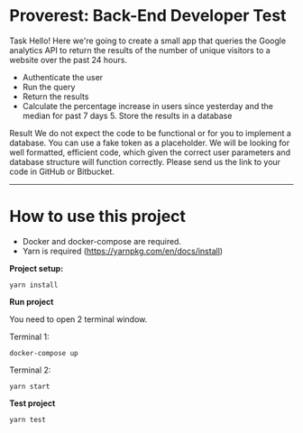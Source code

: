 # Proverest: Back-End Developer Test

Task
Hello! Here we're going to create a small app that queries the Google analytics API to return the results of the number of unique visitors to a website over the past 24 hours.

* Authenticate the user
* Run the query
* Return the results
* Calculate the percentage increase in users since yesterday and the median for past 7 days 5. Store the results in a database

Result
We do not expect the code to be functional or for you to implement a database. You can use a fake token as a placeholder.
We will be looking for well formatted, efficient code, which given the correct user parameters and database structure will function correctly.
Please send us the link to your code in GitHub or Bitbucket.

---

# How to use this project

* Docker and docker-compose are required.
* Yarn is required (https://yarnpkg.com/en/docs/install)

**Project setup:**

``
yarn install
``

**Run project**

You need to open 2 terminal window.

Terminal 1:

``
docker-compose up
``

Terminal 2:

``
yarn start
``

**Test project**

``
yarn test
``
